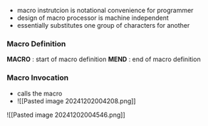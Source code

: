 - macro instrutcion is notational convenience for programmer
- design of macro processor is machine independent
- essentially substitutes one group of characters for another

### Macro Definition
**MACRO** : start of macro definition
**MEND** : end of macro definition

### Macro Invocation
- calls the macro
- ![[Pasted image 20241202004208.png]]

![[Pasted image 20241202004546.png]]


